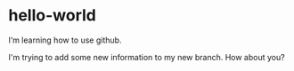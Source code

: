 # hello-world
I‘m learning how to use github.

I'm trying to add some new information to my new branch.
How about you?
